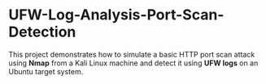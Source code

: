 # UFW-Log-Analysis-Port-Scan-Detection
This project demonstrates how to simulate a basic HTTP port scan attack using **Nmap** from a Kali Linux machine and detect it using **UFW logs** on an Ubuntu target system.
